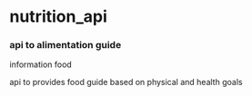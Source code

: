 # nutrition_api

### api to alimentation guide


information food


api to provides food guide based on physical and health goals
